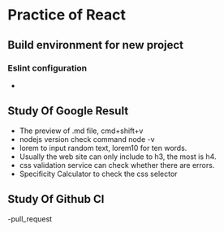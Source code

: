 # Practice of React

## Build environment for new project

### Eslint configuration

-

## Study Of Google Result

- The preview of .md file, cmd+shift+v
- nodejs version check command node -v
- lorem to input random text, lorem10 for ten words.
- Usually the web site can only include to h3, the most is h4.
- css validation service can check whether there are errors.
- Specificity Calculator to check the css selector

## Study Of Github CI

-pull_request
